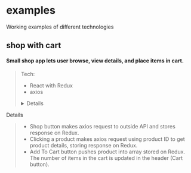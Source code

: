 # examples
Working examples of different technologies

## shop with cart
#### Small shop app lets user browse, view details, and place items in cart. 

> Tech:
> * React with Redux
> * axios
><details>
  <summary>Details</summary>

  > * Shop button makes axios request to outside API and stores response on Redux.
  > * Clicking a product makes axios request using product ID to get product details, storing response on Redux.
  > * Add To Cart button pushes product into array stored on Redux. The number of items in the cart is updated in the header (Cart button).
  </details>
